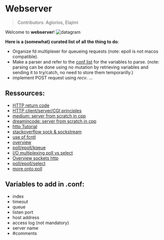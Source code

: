 # Webserver
> Contributors: Aglorios, Elajimi

Welcome to **webserver**!
![datagram](https://media.geeksforgeeks.org/wp-content/uploads/Socket-Programming-in-C-C-.jpg)


__Here is a (somewhat) curated list of all the thing to do__:

- Organize fd multiplexer for queueing requests (note: epoll is not macos compatible).
- Make a parser and refer to the [conf list](#conf) for the variables to parse. (note: parsing can be done using no mutation by 
retrieving variables and sending it to try/catch, no need to store them temporarilly.)
- implement POST request using *recv*.
...




## Ressources:
- [HTTP return code](https://developer.mozilla.org/en-US/docs/Web/HTTP/Status)
- [HTTP client/server/CGI principles](http://evc-cit.info/cit042/how_cgi_works.html)
- [medium: server from scratch in cpp](https://medium.com/from-the-scratch/http-server-what-do-you-need-to-know-to-build-a-simple-http-server-from-scratch-d1ef8945e4fa)
- [dreamincode: server from scratch in cpp](https://www.dreamincode.net/forums/topic/222927-part-1-server-from-scratch/)
- [http Tutorial](https://www.tutorialspoint.com/http/index.htm)
- [stackoverflow sock & sockstream](https://stackoverflow.com/questions/5815675/what-is-sock-dgram-and-sock-stream)
- [use of fcntl](https://youtu.be/A5vyIcBMPKo)
- [overview](https://www.geeksforgeeks.org/socket-programming-cc/)
- [poll/epoll/kqeue](https://copyconstruct.medium.com/the-method-to-epolls-madness-d9d2d6378642)
- [I/O multiplexing poll vs select](http://byteliu.com/2019/05/08/LINUX-%E2%80%93-IO-MULTIPLEXING-%E2%80%93-SELECT-VS-POLL-VS-EPOLL/)
- [Overview sockets http](http://www.cs.columbia.edu/~jae/3157/files/overview-sockets-http.pdf)
- [poll/epoll/select](https://www.softprayog.in/programming/io-multiplexing-select-poll-epoll-in-linux)
- [more onto poll](https://www.reddit.com/r/C_Programming/comments/eeqi8r/understanding_how_to_use_poll_in_socket/)

## Variables to add in .conf:

- index
- timeout
- queue
- listen port
- host address
- access log (not mandatory)
- server name
- #comments


